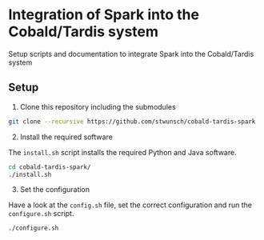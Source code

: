 # Integration of Spark into the Cobald/Tardis system

Setup scripts and documentation to integrate Spark into the Cobald/Tardis system

## Setup

1. Clone this repository including the submodules

```bash
git clone --recursive https://github.com/stwunsch/cobald-tardis-spark
```

2. Install the required software

The `install.sh` script installs the required Python and Java software.

```bash
cd cobald-tardis-spark/
./install.sh
```

3. Set the configuration

Have a look at the `config.sh` file, set the correct configuration and run the `configure.sh` script.

```bash
./configure.sh
```
